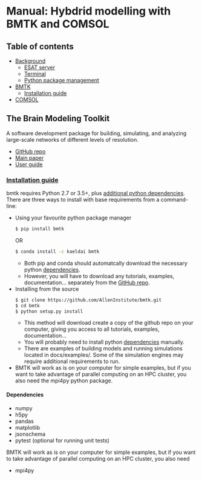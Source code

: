 # Manual: Hybdrid modelling with BMTK and COMSOL 

## Table of contents

- [Background](./background/)
  - [ESAT server](./background/esat.md)
  - [Terminal](./background/terminal.md)
  - [Python package management](./background/packages.md)
- [BMTK](./bmtk/)
  - [Installation guide](./bmtk/installation.md)
- [COMSOL](./comsol/)

## The Brain Modeling Toolkit

A software development package for building, simulating, and analyzing large-scale networks of different levels of resolution.

- [GitHub repo](https://github.com/AllenInstitute/bmtk)
- [Main paper](https://journals.plos.org/ploscompbiol/article?id=10.1371/journal.pcbi.1008386)
- [User guide](https://alleninstitute.github.io/bmtk/)


### [Installation guide](https://alleninstitute.github.io/bmtk/installation.html)

bmtk requires Python 2.7 or 3.5+, plus [additional python dependencies](#dependencies). There are three ways to install with base requirements from a command-line:

- Using your favourite python package manager
    ```bash
    $ pip install bmtk
    ```
     OR
    ```bash
    $ conda install -c kaeldai bmtk
    ```
  - Both pip and conda should automatcally download the necessary python [dependencies](#dependencies).
  - However, you will have to download any tutorials, examples, documentation... separately from the [GitHub repo](https://github.com/AllenInstitute/bmtk).
- Installing from the source
  ```bash
  $ git clone https://github.com/AllenInstitute/bmtk.git
  $ cd bmtk
  $ python setup.py install
  ```
  - This method will download create a copy of the github repo on your computer, giving you access to all tutorials, examples, documentation...
  - You will probably need to install python [dependencies](#dependencies) manually.
  - There are examples of building models and running simulations located in docs/examples/. Some of the simulation engines may require additional requirements to run.
- BMTK will work as is on your computer for simple examples, but if you want to take advantage of parallel computing on an HPC cluster, you also need the mpi4py python package.

#### Dependencies

- numpy
- h5py
- pandas
- matplotlib
- jsonschema
- pytest (optional for running unit tests)

BMTK will work as is on your computer for simple examples, but if you want to take advantage of parallel computing on an HPC cluster, you also need
- mpi4py

